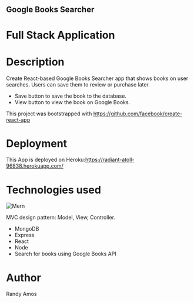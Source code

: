 ## Google Books Searcher

# Full Stack Application

# Description

Create React-based Google Books Searcher app that shows books on user searches. Users can save them to review or purchase later.

- Save button to save the book to the database.
- View button to view the book on Google Books.

This project was bootstrapped with https://github.com/facebook/create-react-app

# Deployment

This App is deployed on Heroku:https://radiant-atoll-96838.herokuapp.com/

# Technologies used


![Mern](https://user-images.githubusercontent.com/56149337/83363780-f321a100-a350-11ea-95e7-852670b47a33.jpg)

MVC design pattern: Model, View, Controller.




- MongoDB
- Express
- React
- Node
- Search for books using Google Books API

# Author

Randy Amos
